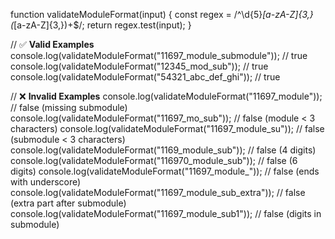 function validateModuleFormat(input) {
    const regex = /^\d{5}_[a-zA-Z]{3,}(_[a-zA-Z]{3,})+$/;
    return regex.test(input);
}

// ✅ **Valid Examples**
console.log(validateModuleFormat("11697_module_submodule")); // true
console.log(validateModuleFormat("12345_mod_sub"));          // true
console.log(validateModuleFormat("54321_abc_def_ghi"));      // true

// ❌ **Invalid Examples**
console.log(validateModuleFormat("11697_module"));           // false (missing submodule)
console.log(validateModuleFormat("11697_mo_sub"));           // false (module < 3 characters)
console.log(validateModuleFormat("11697_module_su"));        // false (submodule < 3 characters)
console.log(validateModuleFormat("1169_module_sub"));        // false (4 digits)
console.log(validateModuleFormat("116970_module_sub"));      // false (6 digits)
console.log(validateModuleFormat("11697_module_"));          // false (ends with underscore)
console.log(validateModuleFormat("11697_module_sub_extra")); // false (extra part after submodule)
console.log(validateModuleFormat("11697_module_sub1"));      // false (digits in submodule)
